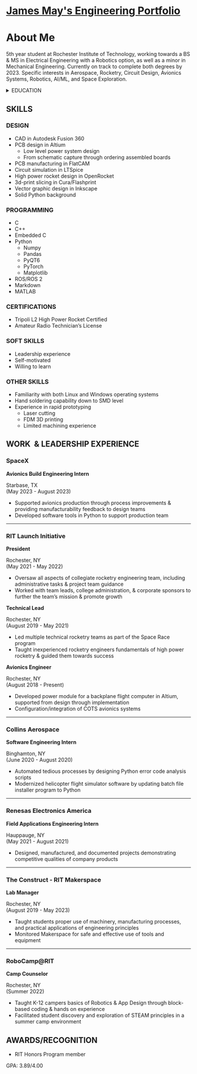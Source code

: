 # [James May's Engineering Portfolio](http://vlarko.com)
# About Me
5th year student at Rochester Institute of Technology, working towards a BS & MS in Electrical Engineering with a Robotics option, as well as a minor in Mechanical Engineering. Currently on track to complete both degrees by 2023. Specific interests in Aerospace, Rocketry, Circuit Design, Avionics Systems, Robotics, AI/ML, and Space Exploration.

<details>
<summary>EDUCATION</summary>

### Completed
Advanced Regents Diploma with Honors - Oswego High School

### Currently Pursuing
BS Electrical Engineering - Rochester Institute of Technology  
MS Electrical Engineering - Rochester Institute of Technology  
​  
Mechanical Engineering Minor - Rochester Institute of Technology  
​ASL Immersion - Rochester Institute of Technology

</details>

## SKILLS  
### DESIGN
- ​CAD in Autodesk Fusion 360
- PCB design in Altium
   - Low level power system design
   - From schematic capture through ordering assembled boards
- PCB manufacturing in FlatCAM
- Circuit simulation in LTSpice
- High power rocket design in OpenRocket  
- 3d-print slicing in Cura/Flashprint
- Vector graphic design in Inkscape
- Solid Python background

  
### PROGRAMMING
- C
- C++
- Embedded C
- Python
  - Numpy
  - Pandas
  - PyQT6
  - PyTorch
  - Matplotlib
- ROS/ROS 2
- Markdown
- MATLAB

### CERTIFICATIONS
- Tripoli L2 High Power Rocket Certified
- Amateur Radio Technician’s License

### SOFT SKILLS
- Leadership experience
- Self-motivated​
- Willing to learn

### OTHER SKILLS
- Familiarity with both Linux and Windows operating systems
- Hand soldering capability down to SMD level
- Experience in rapid prototyping
    - Laser cutting
    - FDM 3D printing
    - Limited machining experience

## WORK  & LEADERSHIP EXPERIENCE  
### SpaceX      

**Avionics Build Engineering Intern**

Starbase, TX         
(May 2023 - August 2023)

- Supported avionics production through process improvements & providing manufacturability feedback to design teams
- Developed software tools in Python to support production team

---

### RIT Launch Initiative

**President**

Rochester, NY            
(May 2021 - May 2022)

- Oversaw all aspects of collegiate rocketry engineering team, including administrative tasks & project team guidance
- Worked with team leads, college administration, & corporate sponsors to further the team’s mission & promote growth


**Technical Lead**

Rochester, NY            
(August 2019 - May 2021)

- Led multiple technical rocketry teams as part of the Space Race program
- Taught inexperienced rocketry engineers fundamentals of high power rocketry & guided them towards success

**Avionics Engineer**

Rochester, NY            
(August 2018 - Present)

- Developed power module for a backplane flight computer in Altium, supported from design through implementation
- Configuration/integration of COTS avionics systems

---
   
### Collins Aerospace                                        

**Software Engineering Intern**

Binghamton, NY            
(June 2020 - August 2020)

- Automated tedious processes by designing Python error code analysis scripts
- Modernized helicopter flight simulator software by updating batch file installer program to Python

---
  
### Renesas Electronics America                      

**Field Applications Engineering Intern**

Hauppauge, NY            
(May 2021 - August 2021)

- Designed, manufactured, and documented projects demonstrating competitive qualities of company products

---
  
### The Construct - RIT Makerspace                

**Lab Manager**

Rochester, NY            
(August 2019 - May 2023)

- Taught students proper use of machinery, manufacturing processes, and practical applications of engineering principles
- Monitored Makerspace for safe and effective use of tools and equipment

---
  
### RoboCamp@RIT  

**Camp Counselor**

Rochester, NY          
(Summer 2022)​

- Taught K-12 campers basics of Robotics & App Design through block-based coding & hands on experience
- Facilitated student discovery and exploration of STEAM principles in a summer camp environment



## AWARDS/RECOGNITION

- RIT Honors Program member​

GPA: 3.89/4.00
